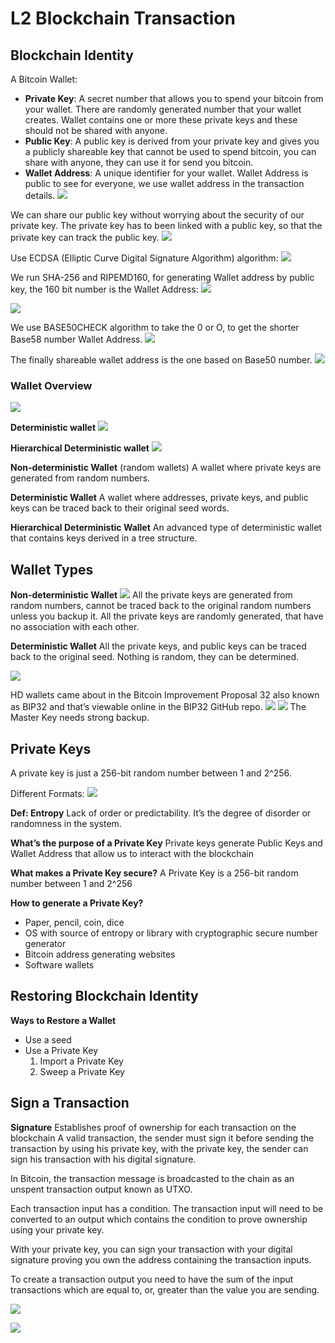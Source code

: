 # L2 Blockchain Transaction
## Blockchain Identity 
 A Bitcoin Wallet:
- **Private Key**: A secret number that allows you to spend your bitcoin from your wallet.  There are randomly generated number that your wallet creates. Wallet contains one or more these private keys and these should not be shared with anyone. 
- **Public Key**: A public key is derived from your private key and gives you a publicly shareable key that cannot be used to spend bitcoin, you can share with anyone, they can use it for send you bitcoin. 
- **Wallet Address**: A unique identifier for your wallet. 
Wallet Address is public to see for everyone, we use wallet address in the transaction details. 
![](L2%20Blockchain%20Transaction/785FB847-830C-419A-82B7-E207D538F86B.png)

We can share our public key without worrying about the security of our private key. The private key has to been linked with a public key, so that the private key can track the public key. 
![](L2%20Blockchain%20Transaction/C2695F85-A94F-492B-BBC6-5D834519C732.png)

Use ECDSA (Elliptic Curve Digital Signature Algorithm) algorithm: 
![](L2%20Blockchain%20Transaction/EC800B5E-5087-4D36-BBA7-932D5DB0A27C.png)

We run SHA-256 and RIPEMD160, for generating Wallet address by public key, the 160 bit number is the Wallet Address: 
![](L2%20Blockchain%20Transaction/CB3B9E17-E101-4250-95B5-7ADDD392ADB9.png)


![](L2%20Blockchain%20Transaction/975FB6E1-E3EB-4190-9DF3-467C2C1B8C22.png)

We use BASE50CHECK algorithm to take the 0 or O, to get the shorter Base58 number Wallet Address. 
![](L2%20Blockchain%20Transaction/4A721F4F-117E-4066-BF4D-4EC811402B1C.png)

The finally shareable wallet address is the one based on Base50 number. 
![](L2%20Blockchain%20Transaction/D6F311AB-DB40-469B-BE74-C875E7C01A65.png)


### Wallet Overview 
![](L2%20Blockchain%20Transaction/BAC64D24-9DD5-4898-818F-70CAFB0030D2.png)

**Deterministic wallet** 
![](L2%20Blockchain%20Transaction/ADA32A5F-3A12-4A72-812B-8B9774022575.png)

**Hierarchical Deterministic wallet**
![](L2%20Blockchain%20Transaction/BC6F4CDD-CB19-4DEC-9624-781B72ABC371.png)

**Non-deterministic Wallet**
(random wallets) A wallet where private keys are generated from random numbers.

**Deterministic Wallet**
A wallet where addresses, private keys, and public keys can be traced back to their original seed words.

**Hierarchical Deterministic Wallet**
An advanced type of deterministic wallet that contains keys derived in a tree structure. 

## Wallet Types 
**Non-deterministic Wallet**
![](L2%20Blockchain%20Transaction/C6EDC878-E6EF-4F0E-957C-1C67B030CF88.png)
All the private keys are generated from random numbers, cannot be traced back to the original random numbers unless you backup it. 
All the private keys are randomly generated, that have no association with each other. 

**Deterministic Wallet**
All the private keys, and public keys can be traced back to the original seed.  Nothing is random, they can be determined. 

![](L2%20Blockchain%20Transaction/FCC890DE-DD9A-4D24-882F-E66FAB268CEE.png)
 
HD wallets came about in the Bitcoin Improvement Proposal 32 also known as BIP32 and that’s viewable online in the BIP32 GitHub repo. 
![](L2%20Blockchain%20Transaction/7A0B58AF-013A-4F14-82CE-415F5CCDA017.png)
![](L2%20Blockchain%20Transaction/B542829A-12F0-484D-8EA7-42D20ACB5F98.png)
The Master Key needs strong backup. 


## Private Keys 
A private key is just a 256-bit random number between 1 and 2^256. 

Different Formats:
![](L2%20Blockchain%20Transaction/82445E23-7EC8-4011-AB04-B0211BE2DB52.png)

**Def: Entropy** 
Lack of order or predictability. It’s the degree of disorder or randomness in the system. 

**What’s the purpose of a Private Key**
Private keys generate Public Keys and Wallet Address that allow us to interact with the blockchain 

**What makes a Private Key secure?**
A Private Key is a 256-bit random number between 1 and 2^256

**How to generate a Private Key?**
- Paper, pencil, coin, dice
- OS with source of entropy or library with cryptographic secure number generator 
- Bitcoin address generating websites 
- Software wallets 


## Restoring Blockchain Identity 
**Ways to Restore a Wallet**
- Use a seed 
- Use a Private Key 
	1. Import a Private Key 
	2. Sweep a Private Key 

## Sign a Transaction 
**Signature**
Establishes proof of ownership for each transaction on the blockchain 
A valid transaction, the sender must sign it before sending the transaction by using his private key, with the private key, the sender can sign his transaction with his digital signature. 

In Bitcoin, the transaction message is broadcasted to the chain as an unspent transaction output known as UTXO. 

Each transaction input has a condition.  The transaction input will need to be converted to an output which contains the condition to prove ownership using your private key. 

With your private key, you can sign your transaction with your digital signature proving you own the address containing the transaction inputs. 

To create a transaction output you need to have the sum of the input transactions which are equal to, or, greater than the value you are sending. 


![](L2%20Blockchain%20Transaction/B58866E7-3F19-47CA-B17D-0D0514EA571C.png)

![](L2%20Blockchain%20Transaction/76CF248C-F6F6-4F3C-BD56-DFAF38E93460.png)

